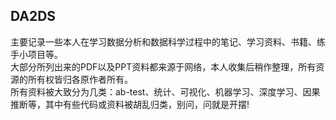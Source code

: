 ## DA2DS
主要记录一些本人在学习数据分析和数据科学过程中的笔记、学习资料、书籍、练手小项目等。 \
大部分所列出来的PDF以及PPT资料都来源于网络，本人收集后稍作整理，所有资源的所有权皆归各原作者所有。\
所有资料被大致分为几类：ab-test、统计、可视化、机器学习、深度学习、因果推断等，其中有些代码或资料被胡乱归类，别问，问就是开摆!
